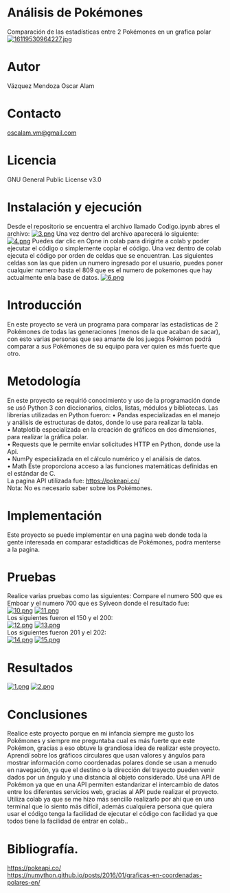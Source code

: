 # Análisis de Pokémones
Comparación de las estadísticas entre 2 Pokémones en un grafica polar
[![16119530964227.jpg](https://i.postimg.cc/sf9pDyvd/16119530964227.jpg)](https://postimg.cc/6Tq7YkrY)
# Autor
Vázquez Mendoza Oscar Alam
# Contacto
oscalam.vm@gmail.com
# Licencia
GNU General Public License v3.0
# Instalación y ejecución
Desde el repositorio se encuentra el archivo llamado Codigo.ipynb abres el archivo:
[![3.png](http://i.postimg.cc/MHpnZHx1/3.png)](https://postimg.cc/njNF0HXL)
Una vez dentro del archivo aparecerá lo siguiente:
[![4.png](https://i.postimg.cc/BnZTzSd9/4.png)](https://postimg.cc/RN8J6BSX)
Puedes dar clic en Opne in colab para dirigirte a colab y poder ejecutar el código o simplemente copiar el código.
Una vez dentro de colab ejecuta el código por orden de celdas que se encuentran.
Las siguientes celdas son las que piden un numero ingresado por el usuario, puedes poner cualquier numero hasta el 809 que es el numero de pokemones que hay actualmente enla base de datos.
[![6.png](https://i.postimg.cc/xqrBys55/6.png)](https://postimg.cc/0Kft90LK)
# Introducción
En este proyecto se verá un programa para comparar las estadísticas de 2 Pokémones de todas las generaciones (menos de la que acaban de sacar), con esto varias personas que sea amante de los juegos Pokémon podrá comparar a sus Pokémones de su equipo para ver quien es más fuerte que otro.
# Metodología
En este proyecto se requirió conocimiento y uso de la programación donde se usó Python 3 con diccionarios, ciclos, listas, módulos y bibliotecas.
Las librerías utilizadas en Python fueron:
•	Pandas especializadas en el manejo y análisis de estructuras de datos, donde lo use para realizar la tabla.                              
•	 Matplotlib especializada en la creación de gráficos en dos dimensiones, para realizar la gráfica polar.                            
•	Requests que le permite enviar solicitudes HTTP en Python, donde use la Api.                                                          
•	NumPy especializada en el cálculo numérico y el análisis de datos.                                            
•	Math Este proporciona acceso a las funciones matemáticas definidas en el estándar de C.                                                               
La pagina API utilizada fue: https://pokeapi.co/                                                                                                 
Nota: No es necesario saber sobre los Pokémones.
# Implementación
Este proyecto se puede implementar en una pagina web donde toda la gente interesada en comparar estadidticas de Pokémones, podra menterse a la pagina.
# Pruebas 
Realice varias pruebas como las siguientes:
Compare el numero 500 que es Emboar y el numero 700 que es Sylveon donde el resultado fue:                                                             
[![10.png](https://i.postimg.cc/X7mKgQmM/10.png)](https://postimg.cc/D8Qbvd75)
[![11.png](https://i.postimg.cc/yNDYVynP/11.png)](https://postimg.cc/HJCCz5qc)                                           
Los siguientes fueron el 150 y el 200:                                                                                                 
[![12.png](https://i.postimg.cc/1tWM16RD/12.png)](https://postimg.cc/VrCXjJCN)
[![13.png](https://i.postimg.cc/vmYW8BNh/13.png)](https://postimg.cc/fVP3BwZS)                                                             
Los siguientes fueron 201 y el 202:                                                                                                          
[![14.png](https://i.postimg.cc/9QnmsJsc/14.png)](https://postimg.cc/mP7WHNbn)
[![15.png](https://i.postimg.cc/02jhhPvJ/15.png)](https://postimg.cc/BXWhKWXq)
# Resultados 
[![1.png](https://i.postimg.cc/QC9GmSBc/1.png)](https://postimg.cc/2LDK8Q75)
[![2.png](https://i.postimg.cc/prbb0zK7/2.png)](https://postimg.cc/xJR48kxy)
# Conclusiones
Realice este proyecto porque en mi infancia siempre me gusto los Pokémones y siempre me preguntaba cual es más fuerte que este Pokémon, gracias a eso obtuve la grandiosa idea de realizar este proyecto.
Aprendí sobre los gráficos circulares que usan valores y ángulos para mostrar información como coordenadas polares donde  se usan a menudo en navegación, ya que el destino o la dirección del trayecto pueden venir dados por un ángulo y una distancia al objeto considerado.
Usé una API de Pokémon ya que en una API permiten estandarizar el intercambio de datos entre los diferentes servicios web, gracias al API pude realizar el proyecto.
 Utiliza colab ya que se me hizo más sencillo realizarlo por ahí que en una terminal que lo siento más difícil, además cualquiera persona que quiera usar el código tenga la facilidad de ejecutar el código con facilidad ya que todos tiene la facilidad de entrar en colab..

# Bibliografía.
https://pokeapi.co/                                                                
https://numython.github.io/posts/2016/01/graficas-en-coordenadas-polares-en/
